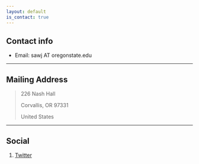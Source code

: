 ```yaml
---
layout: default
is_contact: true
---
```


## Contact info

* Email: sawj AT oregonstate.edu

---

## Mailing Address

> 226 Nash Hall
>
> Corvallis, OR 97331
>
> United States

---

## Social

1. [Twitter](https://twitter.com/jimmysaw)
